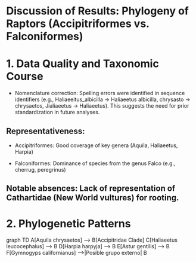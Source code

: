 # Discussion of Results: Phylogeny of Raptors (Accipitriformes vs. Falconiformes)

# 1. Data Quality and Taxonomic Course
* Nomenclature correction: Spelling errors were identified in sequence identifiers (e.g., Haliaeeitus_albicilla → Haliaeetus albicilla, chrysasto → chrysaetos, Jialiaeetus → Haliaeetus). This suggests the need for prior standardization in future analyses.

## Representativeness:

* Accipitriformes: Good coverage of key genera (Aquila, Haliaeetus, Harpia)

* Falconiformes: Dominance of species from the genus Falco (e.g., cherrug, peregrinus)

## Notable absences: Lack of representation of Cathartidae (New World vultures) for rooting.

# 2. Phylogenetic Patterns

graph TD
    A[Aquila chrysaetos] --> B[Accipitridae Clade]
    C[Haliaeetus leucocephalus] --> B
    D[Harpia harpyja] --> B
    E[Astur gentilis] --> B
    F[Gymnogyps californianus] -->|Posible grupo externo| B
